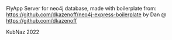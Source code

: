 FlyApp Server for neo4j database, made with boilerplate from:
https://github.com/dkazenoff/neo4j-express-boilerplate by Dan @ https://github.com/dkazenoff

KubNaz 2022
